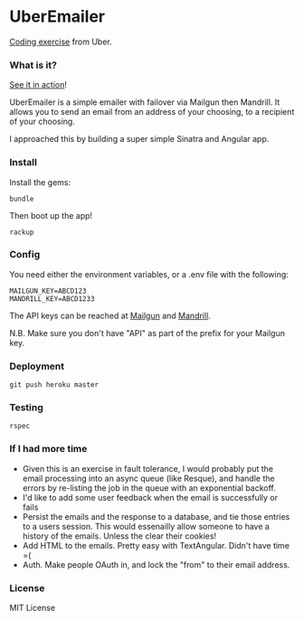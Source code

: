 # UberEmailer
[Coding exercise](https://github.com/uber/coding-challenge-tools) from Uber.

### What is it?
[See it in action](http://uber-emailer.herokuapp.com/)!

UberEmailer is a simple emailer with failover via Mailgun then Mandrill. It allows
you to send an email from an address of your choosing, to a recipient of your
choosing.  

I approached this by building a super simple Sinatra and Angular app.

### Install
Install the gems:
```
bundle
```
Then boot up the app!
```
rackup
```


### Config
You need either the environment variables, or a .env file with the following:
```
MAILGUN_KEY=ABCD123
MANDRILL_KEY=ABCD1233

```
The API keys can be reached at [Mailgun](https://mailgun.com/cp) and
[Mandrill](https://mandrillapp.com/settings).

N.B. Make sure you don't have "API" as part of the prefix for your Mailgun key.

### Deployment
```
git push heroku master
```

### Testing
```
rspec
```

### If I had more time
* Given this is an exercise in fault tolerance, I would probably put the email
processing into an async queue (like Resque), and handle the errors by re-listing
the job in the queue with an exponential backoff.
* I'd like to add some user feedback when the email is successfully or fails
* Persist the emails and the response to a database, and tie those entries to a users session.
This would essenailly allow someone to have a history of the emails. Unless the clear their cookies!
* Add HTML to the emails. Pretty easy with TextAngular. Didn't have time =(
* Auth. Make people OAuth in, and lock the "from" to their email address.

### License
MIT License
